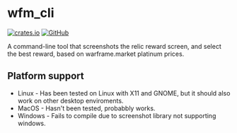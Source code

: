 wfm_cli
=======

[![crates.io](https://img.shields.io/crates/v/wfm_rs)](https://crates.io/crates/wfm_cli)
[![GitHub](https://img.shields.io/github/v/release/zeskeertwee/wfm_cli?label=Github)](https://github.com/zeskeertwee/wfm_cli)

A command-line tool that screenshots the relic reward screen, and select the best reward, based on warframe.market platinum prices.

## Platform support
- Linux - Has been tested on Linux with X11 and GNOME, but it should also work on other desktop enviroments.
- MacOS - Hasn't been tested, probabbly works.
- Windows - Fails to compile due to screenshot library not supporting windows.